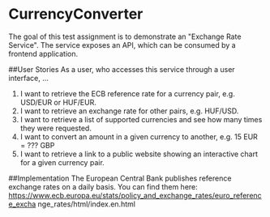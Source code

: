 # CurrencyConverter

The goal of this test assignment is to demonstrate an "Exchange Rate Service". The service
exposes an API, which can be consumed by a frontend application.

##User Stories
As a user, who accesses this service through a user interface, ...
1. I want to retrieve the ECB reference rate for a currency pair, e.g. USD/EUR or
HUF/EUR.
2. I want to retrieve an exchange rate for other pairs, e.g. HUF/USD.
3. I want to retrieve a list of supported currencies and see how many times they were
requested.
4. I want to convert an amount in a given currency to another, e.g. 15 EUR = ??? GBP
5. I want to retrieve a link to a public website showing an interactive chart for a given
currency pair.

##Implementation
The European Central Bank publishes reference exchange rates on a daily basis.
You can find them here:
https://www.ecb.europa.eu/stats/policy_and_exchange_rates/euro_reference_excha
nge_rates/html/index.en.html

